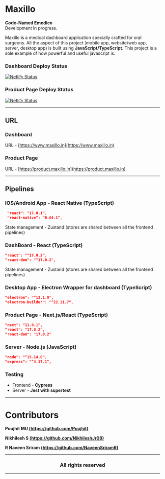 # Maxillo

**Code-Named Emedico**\
Development in progress.

Maxillo is a medical dashboard application specially crafted for oral surgeons. All the aspect of this project (mobile app, website/web app, server, desktop app) is built using **JavaScript/TypeScript**. This project is a sole example of how powerful and useful javascript is. 

### Dashboard Deploy Status

[![Netlify Status](https://api.netlify.com/api/v1/badges/c0a9bf07-e7b3-407c-81b0-4245f7ecd4bd/deploy-status)](https://app.netlify.com/sites/maxillo/deploys)

### Product Page Deploy Status

[![Netlify Status](https://api.netlify.com/api/v1/badges/f159837d-bafa-459a-8537-8fc31b7dca54/deploy-status)](https://app.netlify.com/sites/product-page-maxillo/deploys)


---
## URL

### Dashboard

URL - [https://www.maxillo.in](https://www.maxillo.in)

### Product Page 

URL - [https://product.maxillo.in](https://product.maxillo.in)

---

## Pipelines

### IOS/Android App - React Native (TypeScript)
```json
 "react": "17.0.1",
 "react-native": "0.64.1",
```
State management - Zustand (stores are shared between all the frontend pipelines)

### DashBoard - React (TypeScript)

```json
"react": "^17.0.2",
"react-dom": "^17.0.2",
```
State management - Zustand (stores are shared between all the frontend pipelines)

### Desktop App - Electron Wrapper for dashboard (TypeScript)

```json
"electron": "^13.1.9",
"electron-builder": "^22.11.7",
```

### Product Page - Next.js/React (TypeScript)

```json
"next": "11.0.1",
"react": "17.0.2",
"react-dom": "17.0.2"
```

### Server - Node.js (JavaScript)

```json
"node": "^15.14.0",
"express": "^4.17.1",
```

### Testing

- Frontend - **Cypress**
- Server - **Jest with supertest**


---

# Contributors

**Poujhit MU [(https://github.com/Poujhit)](https://github.com/Poujhit/)**

**Nikhilesh S [(https://github.com/NikhileshJr08)](https://github.com/NikhileshJr08)**

**R Naveen Sriram  [(https://github.com/NaveenSriramR)](https://github.com/NaveenSriramR/)**

---

 <h3 align="middle">All rights reserved</h3>

---
